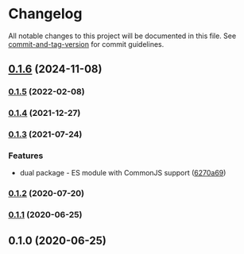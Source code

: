 # Changelog

All notable changes to this project will be documented in this file. See [commit-and-tag-version](https://github.com/absolute-version/commit-and-tag-version) for commit guidelines.

## [0.1.6](https://github.com/toolbuilder/dynamic-ring-buffer/compare/v0.1.5...v0.1.6) (2024-11-08)

### [0.1.5](https://github.com/toolbuilder/dynamic-ring-buffer/compare/v0.1.4...v0.1.5) (2022-02-08)

### [0.1.4](https://github.com/toolbuilder/dynamic-ring-buffer/compare/v0.1.3...v0.1.4) (2021-12-27)

### [0.1.3](https://github.com/toolbuilder/dynamic-ring-buffer/compare/v0.1.2...v0.1.3) (2021-07-24)


### Features

* dual package - ES module with CommonJS support ([6270a69](https://github.com/toolbuilder/dynamic-ring-buffer/commit/6270a699001a8e2eab889f21837f92898718a487))

### [0.1.2](https://github.com/toolbuilder/dynamic-ring-buffer/compare/v0.1.1...v0.1.2) (2020-07-20)

### [0.1.1](https://github.com/toolbuilder/dynamic-ring-buffer/compare/v0.1.0...v0.1.1) (2020-06-25)

## 0.1.0 (2020-06-25)
